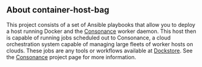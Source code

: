 ## About container-host-bag

This project consists of a set of Ansible playbooks that allow you to deploy a host running Docker and the [Consonance](https://github.com/Consonance/consonance) worker daemon.  This host then is capable of running jobs scheduled out to Consonance, a cloud orchestration system capable of managing large fleets of worker hosts on clouds.  These jobs are any tools or workflows available at [Dockstore](https://dockstore.org).  See the [Consonance](https://github.com/Consonance/consonance) project page for more information.
